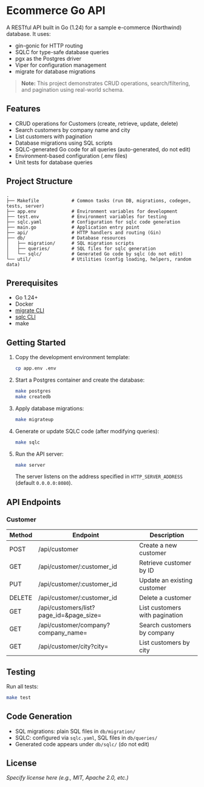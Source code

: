 # Ecommerce Go API

A RESTful API built in Go (1.24) for a sample e-commerce (Northwind) database. It uses:
- gin-gonic for HTTP routing
- SQLC for type-safe database queries
- pgx as the Postgres driver
- Viper for configuration management
- migrate for database migrations

> **Note:** This project demonstrates CRUD operations, search/filtering, and pagination using real-world schema.

## Features

- CRUD operations for Customers (create, retrieve, update, delete)
- Search customers by company name and city
- List customers with pagination
- Database migrations using SQL scripts
- SQLC-generated Go code for all queries (auto-generated, do not edit)
- Environment-based configuration (.env files)
- Unit tests for database queries

## Project Structure

```
.
├── Makefile            # Common tasks (run DB, migrations, codegen, tests, server)
├── app.env             # Environment variables for development
├── test.env            # Environment variables for testing
├── sqlc.yaml           # Configuration for sqlc code generation
├── main.go             # Application entry point
├── api/                # HTTP handlers and routing (Gin)
├── db/                 # Database resources
│   ├── migration/      # SQL migration scripts
│   ├── queries/        # SQL files for sqlc generation
│   └── sqlc/           # Generated Go code by sqlc (do not edit)
└── util/               # Utilities (config loading, helpers, random data)
```

## Prerequisites

- Go 1.24+
- Docker
- [migrate CLI](https://github.com/golang-migrate/migrate)
- [sqlc CLI](https://github.com/kyleconroy/sqlc)
- make

## Getting Started

1. Copy the development environment template:
   ```bash
   cp app.env .env
   ```
2. Start a Postgres container and create the database:
   ```bash
   make postgres
   make createdb
   ```
3. Apply database migrations:
   ```bash
   make migrateup
   ```
4. Generate or update SQLC code (after modifying queries):
   ```bash
   make sqlc
   ```
5. Run the API server:
   ```bash
   make server
   ```
   The server listens on the address specified in `HTTP_SERVER_ADDRESS` (default `0.0.0.0:8080`).

## API Endpoints

### Customer

| Method | Endpoint                          | Description                        |
| ------ | --------------------------------- | ---------------------------------- |
| POST   | /api/customer                     | Create a new customer              |
| GET    | /api/customer/:customer_id        | Retrieve customer by ID            |
| PUT    | /api/customer/:customer_id        | Update an existing customer        |
| DELETE | /api/customer/:customer_id        | Delete a customer                  |
| GET    | /api/customers/list?page_id=&page_size= | List customers with pagination |
| GET    | /api/customer/company?company_name=     | Search customers by company    |
| GET    | /api/customer/city?city=               | List customers by city         |

## Testing

Run all tests:
```bash
make test
```

## Code Generation

- SQL migrations: plain SQL files in `db/migration/`
- SQLC: configured via `sqlc.yaml`, SQL files in `db/queries/`
- Generated code appears under `db/sqlc/` (do not edit)

## License

*Specify license here (e.g., MIT, Apache 2.0, etc.)*